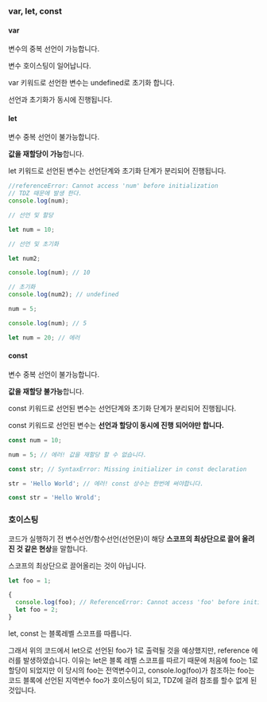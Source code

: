 ### var, let, const

#### var

변수의 중복 선언이 가능합니다.

변수 호이스팅이 일어납니다.

var 키워드로 선언한 변수는 undefined로 초기화 합니다.

선언과 초기화가 동시에 진행됩니다.

#### let

변수 중복 선언이 불가능합니다.

**값을 재할당이 가능**합니다.

let 키워드로 선언된 변수는 선언단계와 초기화 단계가 분리되어 진행됩니다.

```js
//referenceError: Cannot access 'num' before initialization
// TDZ 때문에 발생 한다.
console.log(num);

// 선언 및 할당

let num = 10;

// 선언 및 초기화

let num2;

console.log(num); // 10

// 초기화
console.log(num2); // undefined

num = 5;

console.log(num); // 5

let num = 20; // 에러
```

#### const

변수 중복 선언이 불가능합니다.

**값을 재할당 불가능**합니다.

const 키워드로 선언된 변수는 선언단계와 초기화 단계가 분리되어 진행됩니다.

const 키워드로 선언된 변수는 **선언과 할당이 동시에 진행 되어야만 합니다.**

```js
const num = 10;

num = 5; // 에러! 값을 재할당 할 수 없습니다.

const str; // SyntaxError: Missing initializer in const declaration

str = 'Hello World'; // 에러! const 상수는 한번에 써야합니다.

const str = 'Hello Wrold';
```

### 호이스팅

코드가 실행하기 전 변수선언/함수선언(선언문)이 해당 **스코프의 최상단으로 끌어 올려진 것 같은 현상**을 말합니다.

스코프의 최상단으로 끌어올리는 것이 아닙니다.

```js
let foo = 1;

{
  console.log(foo); // ReferenceError: Cannot access 'foo' before initialization
  let foo = 2;
}
```

let, const 는 블록레벨 스코프를 따릅니다.

그래서 위의 코드에서 let으로 선언된 foo가 1로 출력될 것을 예상했지만, reference 에러를 발생하였습니다. 이유는 let은 블록 레벨 스코프를 따르기 때문에 처음에 foo는 1로 할당이 되었지만 이 당시의 foo는 전역변수이고, console.log(foo)가 참조하는 foo는 코드 블록에 선언된 지역변수 foo가 호이스팅이 되고, TDZ에 걸려 참조를 할수 없게 된것입니다.
